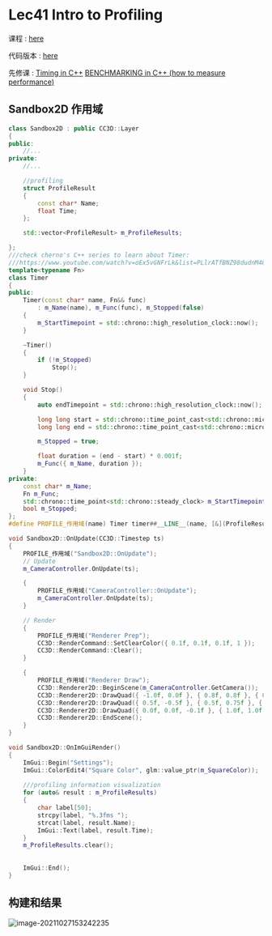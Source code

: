 # Lec41 Intro to Profiling

课程 : [here](https://www.youtube.com/watch?v=YbYV8rRo9_A&list=PLlrATfBNZ98dC-V-N3m0Go4deliWHPFwT&index=55)

代码版本 : [here](https://github.com/Graphic-researcher/Crosa-Conty-3D/tree/9ebc057b6b371a5b305346d2dc34750e84d5100a/HTC/Project/Crosa-Conty-3D/Crosa-Conty-3D)

先修课 : [Timing in C++](https://www.youtube.com/watch?v=oEx5vGNFrLk&list=PLlrATfBNZ98dudnM48yfGUldqGD0S4FFb&index=63)	[BENCHMARKING in C++ (how to measure performance)](https://www.youtube.com/watch?v=YG4jexlSAjc&list=PLlrATfBNZ98dudnM48yfGUldqGD0S4FFb&index=74)

## Sandbox2D 作用域

```c++
class Sandbox2D : public CC3D::Layer
{
public:
	//...
private:
	//...

	//profiling
	struct ProfileResult
	{
		const char* Name;
		float Time;
	};

	std::vector<ProfileResult> m_ProfileResults;

};
///check cherno's C++ series to learn about Timer:
///https://www.youtube.com/watch?v=oEx5vGNFrLk&list=PLlrATfBNZ98dudnM48yfGUldqGD0S4FFb&index=63
template<typename Fn>
class Timer
{
public:
	Timer(const char* name, Fn&& func)
		: m_Name(name), m_Func(func), m_Stopped(false)
	{
		m_StartTimepoint = std::chrono::high_resolution_clock::now();
	}

	~Timer()
	{
		if (!m_Stopped)
			Stop();
	}

	void Stop()
	{
		auto endTimepoint = std::chrono::high_resolution_clock::now();

		long long start = std::chrono::time_point_cast<std::chrono::microseconds>(m_StartTimepoint).time_since_epoch().count();
		long long end = std::chrono::time_point_cast<std::chrono::microseconds>(endTimepoint).time_since_epoch().count();

		m_Stopped = true;

		float duration = (end - start) * 0.001f;
		m_Func({ m_Name, duration });
	}
private:
	const char* m_Name;
	Fn m_Func;
	std::chrono::time_point<std::chrono::steady_clock> m_StartTimepoint;
	bool m_Stopped;
};
#define PROFILE_作用域(name) Timer timer##__LINE__(name, [&](ProfileResult profileResult) { m_ProfileResults.push_back(profileResult); })

void Sandbox2D::OnUpdate(CC3D::Timestep ts)
{
	PROFILE_作用域("Sandbox2D::OnUpdate");
	// Update
	m_CameraController.OnUpdate(ts);

	{
		PROFILE_作用域("CameraController::OnUpdate");
		m_CameraController.OnUpdate(ts);
	}

	// Render
	{
		PROFILE_作用域("Renderer Prep");
		CC3D::RenderCommand::SetClearColor({ 0.1f, 0.1f, 0.1f, 1 });
		CC3D::RenderCommand::Clear();
	}

	{
		PROFILE_作用域("Renderer Draw");
		CC3D::Renderer2D::BeginScene(m_CameraController.GetCamera());
		CC3D::Renderer2D::DrawQuad({ -1.0f, 0.0f }, { 0.8f, 0.8f }, { 0.8f, 0.2f, 0.3f, 1.0f });
		CC3D::Renderer2D::DrawQuad({ 0.5f, -0.5f }, { 0.5f, 0.75f }, { 0.2f, 0.3f, 0.8f, 0.3f });
		CC3D::Renderer2D::DrawQuad({ 0.0f, 0.0f, -0.1f }, { 1.0f, 1.0f }, m_CheckerboardTexture);
		CC3D::Renderer2D::EndScene();
	}
}

void Sandbox2D::OnImGuiRender()
{
	ImGui::Begin("Settings");
	ImGui::ColorEdit4("Square Color", glm::value_ptr(m_SquareColor));
	
	///profiling information visualization
	for (auto& result : m_ProfileResults)
	{
		char label[50];
		strcpy(label, "%.3fms ");
		strcat(label, result.Name);
		ImGui::Text(label, result.Time);
	}
	m_ProfileResults.clear();
	
	
	ImGui::End();
}
```

## 构建和结果

![image-20211027153242235](https://i.loli.net/2021/10/27/W1h54sC7AoTSG9b.png)